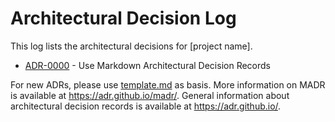 # Architectural Decision Log

This log lists the architectural decisions for [project name].

<!-- adrlog -- Regenerate the content by using "adr-log -i". You can install it via "npm install -g adr-log" -->

- [ADR-0000](0000-use-markdown-architectural-decision-records.md) - Use
  Markdown Architectural Decision Records

<!-- adrlogstop -->

For new ADRs, please use [template.md](template.md) as basis. More
information on MADR is available at <https://adr.github.io/madr/>.
General information about architectural decision records is available at
<https://adr.github.io/>.

<!-- markdownlint-disable-file MD013 -->

